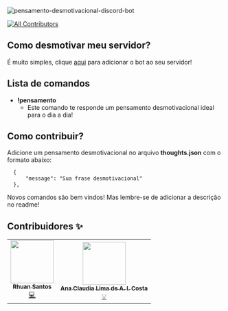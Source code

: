 ![pensamento-desmotivacional-discord-bot](https://socialify.git.ci/rhuangabrielsantos/pensamento-desmotivacional-discord-bot/image?description=1&descriptionEditable=Um%20bot%20para%20desmotivar%20seu%20servidor!&font=Inter&forks=1&issues=1&language=1&owner=1&pattern=Plus&pulls=1&stargazers=1&theme=Light)
<!-- ALL-CONTRIBUTORS-BADGE:START - Do not remove or modify this section -->
[![All Contributors](https://img.shields.io/badge/all_contributors-2-orange.svg?style=flat-square)](#contributors-)
<!-- ALL-CONTRIBUTORS-BADGE:END -->

## Como desmotivar meu servidor?

É muito simples, clique [aqui](https://discord.com/oauth2/authorize?client_id=781495002106167326&permissions=202816&scope=bot) para adicionar o bot ao seu servidor!

## Lista de comandos

- **!pensamento** 
  - Este comando te responde um pensamento desmotivacional ideal para o dia a dia!

## Como contribuir?

Adicione um pensamento desmotivacional no arquivo **thoughts.json** com o formato abaixo:

```
  {
      "message": "Sua frase desmotivacional"
  },
```

Novos comandos são bem vindos! Mas lembre-se de adicionar a descrição no readme!

## Contribuidores ✨

<!-- ALL-CONTRIBUTORS-LIST:START - Do not remove or modify this section -->
<!-- prettier-ignore-start -->
<!-- markdownlint-disable -->
<table>
  <tr>
    <td align="center"><a href="https://github.com/rhuangabrielsantos"><img src="https://avatars3.githubusercontent.com/u/50742592?v=4?s=100" width="100px;" alt=""/><br /><sub><b>Rhuan Santos</b></sub></a><br /><a href="https://github.com/rhuangabrielsantos/pensamento-desmotivacional/commits?author=rhuangabrielsantos" title="Code">💻</a></td>
    <td align="center"><a href="https://github.com/anaclaudialimacosta"><img src="https://avatars1.githubusercontent.com/u/29721250?v=4?s=100" width="100px;" alt=""/><br /><sub><b>Ana Claudia Lima de A. I. Costa</b></sub></a><br /><a href="#example-anaclaudialimacosta" title="Ideas">💡</a></td>
  </tr>
</table>

<!-- markdownlint-restore -->
<!-- prettier-ignore-end -->

<!-- ALL-CONTRIBUTORS-LIST:END -->

